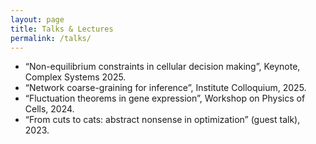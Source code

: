 ```yaml
---
layout: page
title: Talks & Lectures
permalink: /talks/
---
```


- “Non-equilibrium constraints in cellular decision making”, Keynote, Complex Systems 2025.
- “Network coarse-graining for inference”, Institute Colloquium, 2025.
- “Fluctuation theorems in gene expression”, Workshop on Physics of Cells, 2024.
- “From cuts to cats: abstract nonsense in optimization” (guest talk), 2023.
